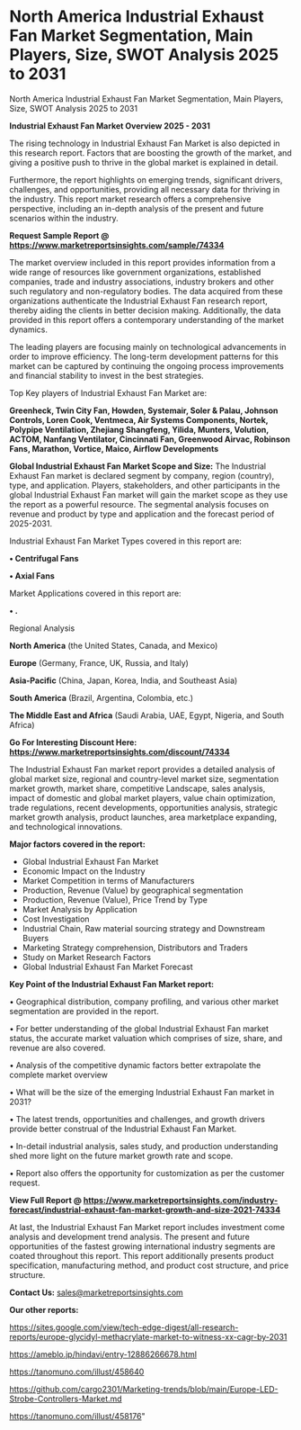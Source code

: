 # North America Industrial Exhaust Fan Market Segmentation, Main Players, Size, SWOT Analysis 2025 to 2031
North America Industrial Exhaust Fan Market Segmentation, Main Players, Size, SWOT Analysis 2025 to 2031

<Strong> Industrial Exhaust Fan Market Overview 2025 - 2031</strong>

The rising technology in Industrial Exhaust Fan Market is also depicted in this research report. Factors that are boosting the growth of the market, and giving a positive push to thrive in the global market is explained in detail.

Furthermore, the report highlights on emerging trends, significant drivers, challenges, and opportunities, providing all necessary data for thriving in the industry. This report market research offers a comprehensive perspective, including an in-depth analysis of the present and future scenarios within the industry.

<strong>Request Sample Report @ <a href=https://www.marketreportsinsights.com/sample/74334>https://www.marketreportsinsights.com/sample/74334</a></strong>

The market overview included in this report provides information from a wide range of resources like government organizations, established companies, trade and industry associations, industry brokers and other such regulatory and non-regulatory bodies. The data acquired from these organizations authenticate the Industrial Exhaust Fan research report, thereby aiding the clients in better decision making. Additionally, the data provided in this report offers a contemporary understanding of the market dynamics.

The leading players are focusing mainly on technological advancements in order to improve efficiency. The long-term development patterns for this market can be captured by continuing the ongoing process improvements and financial stability to invest in the best strategies.

Top Key players of Industrial Exhaust Fan Market are:

<strong>Greenheck, Twin City Fan, Howden, Systemair, Soler & Palau, Johnson Controls, Loren Cook, Ventmeca, Air Systems Components, Nortek, Polypipe Ventilation, Zhejiang Shangfeng, Yilida, Munters, Volution, ACTOM, Nanfang Ventilator, Cincinnati Fan, Greenwood Airvac, Robinson Fans, Marathon, Vortice, Maico, Airflow Developments</strong>

<strong><b>Global Industrial Exhaust Fan Market Scope and Size:</b></strong>
The Industrial Exhaust Fan market is declared segment by company, region (country), type, and application. Players, stakeholders, and other participants in the global Industrial Exhaust Fan market will gain the market scope as they use the report as a powerful resource. The segmental analysis focuses on revenue and product by type and application and the forecast period of 2025-2031.

Industrial Exhaust Fan Market Types covered in this report are:

<strong>• Centrifugal Fans

• Axial Fans</strong>

Market Applications covered in this report are:

<strong>• .</strong> 

Regional Analysis

<strong>North America</strong> (the United States, Canada, and Mexico)

<strong>Europe</strong> (Germany, France, UK, Russia, and Italy)

<strong>Asia-Pacific</strong> (China, Japan, Korea, India, and Southeast Asia)

<strong>South America</strong> (Brazil, Argentina, Colombia, etc.)

<strong>The Middle East and Africa</strong> (Saudi Arabia, UAE, Egypt, Nigeria, and South Africa)

<strong>Go For Interesting Discount Here: <a href=https://www.marketreportsinsights.com/discount/74334>https://www.marketreportsinsights.com/discount/74334</a></strong>

The Industrial Exhaust Fan market report provides a detailed analysis of global market size, regional and country-level market size, segmentation market growth, market share, competitive Landscape, sales analysis, impact of domestic and global market players, value chain optimization, trade regulations, recent developments, opportunities analysis, strategic market growth analysis, product launches, area marketplace expanding, and technological innovations.

<strong><b>Major factors covered in the report:</b></strong>
<ul>
  <li>Global Industrial Exhaust Fan Market </li>
  <li>Economic Impact on the Industry</li>
  <li>Market Competition in terms of Manufacturers</li>
  <li>Production, Revenue (Value) by geographical segmentation</li>
  <li>Production, Revenue (Value), Price Trend by Type</li>
  <li>Market Analysis by Application</li>
  <li>Cost Investigation</li>
  <li>Industrial Chain, Raw material sourcing strategy and Downstream Buyers</li>
  <li>Marketing Strategy comprehension, Distributors and Traders</li>
  <li>Study on Market Research Factors</li>
  <li>Global Industrial Exhaust Fan Market Forecast</li>
</ul>

<strong><b>Key Point of the Industrial Exhaust Fan Market report:</b></strong>

• Geographical distribution, company profiling, and various other market segmentation are provided in the report.

• For better understanding of the global Industrial Exhaust Fan market status, the accurate market valuation which comprises of size, share, and revenue are also covered.

• Analysis of the competitive dynamic factors better extrapolate the complete market overview

• What will be the size of the emerging Industrial Exhaust Fan market in 2031?

• The latest trends, opportunities and challenges, and growth drivers provide better construal of the Industrial Exhaust Fan Market.

• In-detail industrial analysis, sales study, and production understanding shed more light on the future market growth rate and scope.

• Report also offers the opportunity for customization as per the customer request.

<strong><b>View Full Report @ <a href=https://www.marketreportsinsights.com/industry-forecast/industrial-exhaust-fan-market-growth-and-size-2021-74334>https://www.marketreportsinsights.com/industry-forecast/industrial-exhaust-fan-market-growth-and-size-2021-74334</a></b></strong>


At last, the Industrial Exhaust Fan Market report includes investment come analysis and development trend analysis. The present and future opportunities of the fastest growing international industry segments are coated throughout this report. This report additionally presents product specification, manufacturing method, and product cost structure, and price structure.

<strong>Contact Us:</strong>
sales@marketreportsinsights.com

<strong>Our other reports:</strong>

<a href=https://sites.google.com/view/tech-edge-digest/all-research-reports/europe-glycidyl-methacrylate-market-to-witness-xx-cagr-by-2031>https://sites.google.com/view/tech-edge-digest/all-research-reports/europe-glycidyl-methacrylate-market-to-witness-xx-cagr-by-2031</a>

<a href=https://ameblo.jp/hindavi/entry-12886266678.html>https://ameblo.jp/hindavi/entry-12886266678.html</a>

<a href=https://tanomuno.com/illust/458640>https://tanomuno.com/illust/458640</a>

<a href=https://github.com/cargo2301/Marketing-trends/blob/main/Europe-LED-Strobe-Controllers-Market.md>https://github.com/cargo2301/Marketing-trends/blob/main/Europe-LED-Strobe-Controllers-Market.md</a>

<a href=https://tanomuno.com/illust/458176>https://tanomuno.com/illust/458176</a>"

